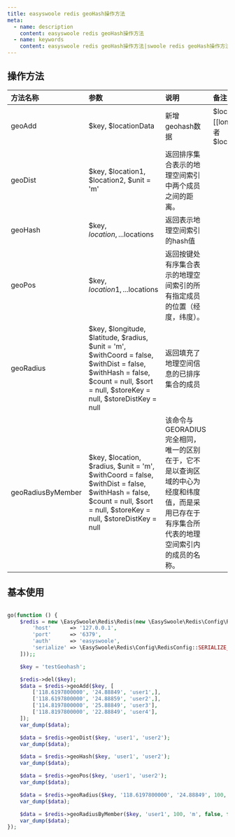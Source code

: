 ```yaml
---
title: easyswoole redis geoHash操作方法
meta:
  - name: description
    content: easyswoole redis geoHash操作方法
  - name: keywords
    content: easyswoole redis geoHash操作方法|swoole redis geoHash操作方法
---
```

## 操作方法


| 方法名称          | 参数                                                                                                                                                                             | 说明                                                                                                                             | 备注                                                                                                                   |
|:------------------|:---------------------------------------------------------------------------------------------------------------------------------------------------------------------------------|:---------------------------------------------------------------------------------------------------------------------------------|:----------------------------------------------------------------------------------------------------------------------|
| geoAdd            | $key, $locationData                                                                                                                                                              | 新增geohash数据                                                                                                                   | $locationData为一个数组,写法为:\[\[longitude=>'',latitude=>'',name=>'']] 或者 $locationData\[\[longitude,latitude,name]] |
| geoDist           | $key, $location1, $location2, $unit = 'm'                                                                                                                                        | 返回排序集合表示的地理空间索引中两个成员之间的距离。                                                                                   |                                                                                                                       |
| geoHash           | $key, $location, ...$locations                                                                                                                                                   | 返回表示地理空间索引的hash值                                                                                                        |                                                                                                                       |
| geoPos            | $key, $location1, ...$locations                                                                                                                                                  | 返回按键处有序集合表示的地理空间索引的所有指定成员的位置（经度，纬度）。                                                                 |                                                                                                                       |
| geoRadius         | $key, $longitude, $latitude, $radius, $unit = 'm', $withCoord = false, $withDist = false, $withHash = false, $count = null, $sort = null, $storeKey = null, $storeDistKey = null | 返回填充了地理空间信息的已排序集合的成员                                                                                             |                                                                                                                       |
| geoRadiusByMember | $key, $location, $radius, $unit = 'm', $withCoord = false, $withDist = false, $withHash = false, $count = null, $sort = null, $storeKey = null, $storeDistKey = null          | 该命令与 GEORADIUS 完全相同，唯一的区别在于，它不是以查询区域的中心为经度和纬度值，而是采用已存在于有序集合所代表的地理空间索引内的成员的名称。 |                                                                                                                       |


## 基本使用
```php

go(function () {
    $redis = new \EasySwoole\Redis\Redis(new \EasySwoole\Redis\Config\RedisConfig([
        'host'      => '127.0.0.1',
        'port'      => '6379',
        'auth'      => 'easyswoole',
        'serialize' => \EasySwoole\Redis\Config\RedisConfig::SERIALIZE_NONE
    ]));;

    $key = 'testGeohash';

    $redis->del($key);
    $data = $redis->geoAdd($key, [
        ['118.6197800000', '24.88849', 'user1',],
        ['118.6197800000', '24.88859', 'user2',],
        ['114.8197800000', '25.88849', 'user3'],
        ['118.8197800000', '22.88849', 'user4'],
    ]);
    var_dump($data);

    $data = $redis->geoDist($key, 'user1', 'user2');
    var_dump($data);

    $data = $redis->geoHash($key, 'user1', 'user2');
    var_dump($data);

    $data = $redis->geoPos($key, 'user1', 'user2');
    var_dump($data);

    $data = $redis->geoRadius($key, '118.6197800000', '24.88849', 100, 'm', false, false, false, null,'desc');
    var_dump($data);

    $data = $redis->geoRadiusByMember($key, 'user1', 100, 'm', false, false, false, 2,'DESC');
    var_dump($data);
});
```
